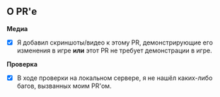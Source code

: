 <!-- Текст между стрелками является комментариями - они не будут видны в вашем PR. -->

<!-- 
PRы, которые вносят изменения в игру (добавление одежды, предметов, новых функций и т.д.), должны содержать прикрепленные материалы, которые демонстрируют эти изменения.
Мелкие исправления и рефакторинги не требуют таких материалов.
Любые материалы могут использоваться в отчетах о прогрессе разработки SS14, при условии явного указания авторства.
Если вы не уверены, нужны ли материалы для вашего PR, спросите у одного из ведущих разработчиков.
Отметьте внизу галочкой (поставив X в квадратных скобках [X]), чтобы подтвердить, что вы действительно прочитали и поняли это: 
-->

## О PR'е

<!-- Что изменится? Пожалуйста, распишите в PR'е что вы добавили/изменили/починили. -->

**Медиа**

* [x] Я добавил скриншоты/видео к этому PR, демонстрирующие его изменения в игре **или** этот PR не требует демонстрации в игре. 

**Проверка**

* [x] В ходе проверки на локальном сервере, я не нашёл каких-либо багов, вызванных моим PR'ом.
